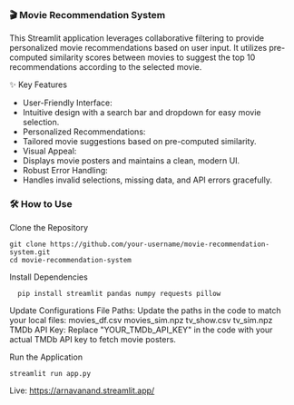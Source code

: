 ### 🎬 Movie Recommendation System
This Streamlit application leverages collaborative filtering to provide personalized movie recommendations based on user input.
It utilizes pre-computed similarity scores between movies to suggest the top 10 recommendations according to the selected movie.

✨ Key Features
- User-Friendly Interface:
- Intuitive design with a search bar and dropdown for easy movie selection.
- Personalized Recommendations:
- Tailored movie suggestions based on pre-computed similarity.
- Visual Appeal:
- Displays movie posters and maintains a clean, modern UI.
- Robust Error Handling:
- Handles invalid selections, missing data, and API errors gracefully.

### 🛠️ How to Use
Clone the Repository
   ```
   git clone https://github.com/your-username/movie-recommendation-system.git
   cd movie-recommendation-system
   ```
Install Dependencies
```
  pip install streamlit pandas numpy requests pillow
```
Update Configurations
  File Paths:
  Update the paths in the code to match your local files:
  movies_df.csv
  movies_sim.npz
  tv_show.csv
  tv_sim.npz
  TMDb API Key:
  Replace "YOUR_TMDb_API_KEY" in the code with your actual TMDb API key to fetch movie posters.

Run the Application
```
streamlit run app.py
```
Live: https://arnavanand.streamlit.app/
